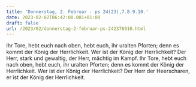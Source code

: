 ```yaml
---
title: 'Donnerstag, 2. Februar : ps 24(23),7.8.9.10.'
date: 2023-02-02T06:42:00.001+01:00
draft: false
url: /2023/02/donnerstag-2-februar-ps-242378910.html
---
```


Ihr Tore, hebt euch nach oben, hebt euch, ihr uralten Pforten; denn es kommt der König der Herrlichkeit. Wer ist der König der Herrlichkeit? Der Herr, stark und gewaltig, der Herr, mächtig im Kampf. Ihr Tore, hebt euch nach oben, hebt euch, ihr uralten Pforten; denn es kommt der König der Herrlichkeit. Wer ist der König der Herrlichkeit? Der Herr der Heerscharen, er ist der König der Herrlichkeit.